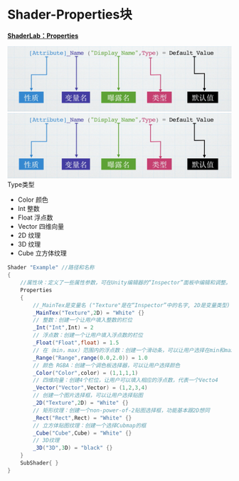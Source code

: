 # Shader-Properties块

**[ShaderLab：Properties](https://docs.unity.cn/cn/2018.4/Manual/SL-Properties.html)**

![1](../Image/Shader-Properties%E5%9D%97/1.png)
![alt text](1.png)
Type类型

* Color 颜色
* Int 整数
* Float 浮点数
* Vector 四维向量
* 2D 纹理
* 3D 纹理
* Cube 立方体纹理

```csharp
Shader "Example" //路径和名称
{ 
    //属性块：定义了一些属性参数，可在Unity编辑器的“Inspector”面板中编辑和调整。
    Properties
    { 
        //_MainTex是变量名 ("Texture"是在“Inspector”中的名字, 2D是变量类型) = "White" {}是默认值
        _MainTex("Texture",2D) = "White" {} 
        // 整数：创建一个让用户填入整数的栏位
        _Int("Int",Int) = 2
        // 浮点数：创建一个让用户填入浮点数的栏位
        _Float("Float",float) = 1.5
        // 在（min，max）范围内的浮点数：创建一个滑动条，可以让用户选择在min和max之间的浮点数值
        _Range("Range",range(0.0,2.0)) = 1.0
        // 颜色 RGBA：创建一个调色板选择器，可以让用户选择颜色
        _Color("Color",color) = (1,1,1,1)
        // 四维向量：创建4个栏位，让用户可以填入相应的浮点数，代表一个Vecto4
        _Vector("Vector",Vector) = (1,2,3,4)
        // 创建一个图片选择框，可以让用户选择贴图
        _2D("Texture",2D) = "White" {}
        // 矩形纹理：创建一个non-power-of-2贴图选择框，功能基本跟2D想同
        _Rect("Rect",Rect) = "White" {}
        // 立方体贴图纹理：创建一个选择Cubmap的框
        _Cube("Cube",Cube) = "White" {}
        // 3D纹理
        _3D("3D",3D) = "black" {}
    } 
    SubShader{ }
}
```
